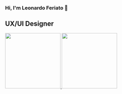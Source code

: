 ### Hi, I'm Leonardo Feriato 👋
## UX/UI Designer

<!--
**LeonardoFeriato/LeonardoFeriato** is a ✨ _special_ ✨ repository because its `README.md` (this file) appears on your GitHub profile.

Here are some ideas to get you started:

- 🔭 I’m currently working on ...
- 🌱 I’m currently learning ...
- 👯 I’m looking to collaborate on ...
- 🤔 I’m looking for help with ...
- 💬 Ask me about ...
- 📫 How to reach me: ...
- 😄 Pronouns: ...
- ⚡ Fun fact: ...
-->

<div>
  <a href="https://github.com/LeonardoFeriato">
  <img height="180em" src="https://github-readme-stats.vercel.app/api?username=LeonardoFeriato&show_icons=true&theme=merko&include_all_commits=true&count_private=true"/>
  <img height="180em" src="https://github-readme-stats.vercel.app/api/top-langs/?username=RagStores&layout=compact&langs_count=7&theme=merko"/>
</div>
